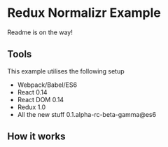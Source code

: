 # Redux Normalizr Example

Readme is on the way!

## Tools

This example utilises the following setup

- Webpack/Babel/ES6
- React 0.14
- React DOM 0.14
- Redux 1.0
- All the new stuff 0.1.alpha-rc-beta-gamma@es6

## How it works
